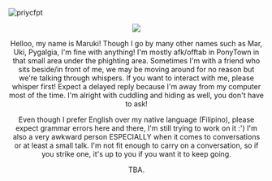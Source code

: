 ![priycfpt](https://github.com/sympatheticday/sympatheticday/assets/170843488/afe548f2-c8f0-4c72-8763-b51f029e83df)
<p align="center">
  <img src="https://64.media.tumblr.com/d1db0b79764561143719aa2be28324d9/f726d737f3264f84-84/s400x600/43a29c80ca9277cf5938fe34bb0d9d8700ede0ca.gifv"
</p>
<p align="center">
  Helloo, my name is Maruki! Though I go by many other names such as Mar, Uki, Pygalgia, I'm fine with anything! I'm mostly afk/offtab in PonyTown in that small area under
  the phighting area. Sometimes I'm with a friend who sits beside/in front of me, we may be moving around for no reason but we're talking through whispers. If you want to 
  interact with me, please whisper first! Expect a delayed reply because I'm away from my computer most of the time. I'm alright with cuddling and hiding as well, you don't 
  have to ask! 
  
<p align="center">
  Even though I prefer English over my native language (Filipino), please expect grammar errors here and there, I'm still trying to work on it :') I'm also a very awkward 
  person ESPECIALLY when it comes to conversations or at least a small talk. I'm not fit enough to carry on a conversation, so if you strike one, it's up to you if you want
  it to keep going.

<p align="center">
  TBA.
